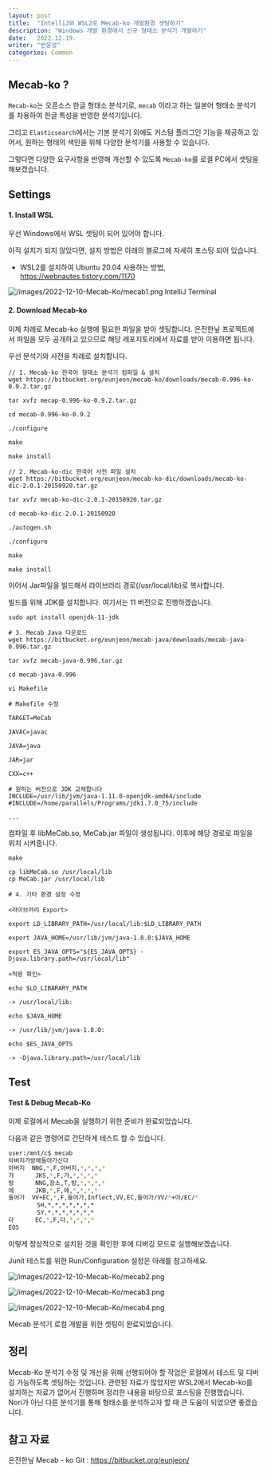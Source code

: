 ```yaml
---
layout: post
title:  "IntelliJ와 WSL2로 Mecab-ko 개발환경 셋팅하기"
description: "Windows 개발 환경에서 신규 형태소 분석기 개발하기"
date:   2022.12.19.
writer: "반윤성"
categories: Common
---
```


## Mecab-ko ?

``Mecab-ko``는 오픈소스 한글 형태소 분석기로, ``mecab`` 이라고 하는 일본어 형태소 분석기를 차용하여 한글 특성을 반영한 분석기입니다.

그리고 ``Elasticsearch``에서는 기본 분석기 외에도 커스텀 플러그인 기능을 제공하고 있어서, 원하는 형태의 색인을 위해 다양한 분석기를 사용할 수 있습니다.

그렇다면 다양한 요구사항을 반영해 개선할 수 있도록 ``Mecab-ko``를 로컬 PC에서 셋팅을 해보겠습니다.

## Settings

#### 1. Install WSL

우선 Windows에서 WSL 셋팅이 되어 있어야 합니다.

아직 설치가 되지 않았다면, 설치 방법은 아래의 블로그에 자세히 포스팅 되어 있습니다.

- WSL2를 설치하여 Ubuntu 20.04 사용하는 방법, https://webnautes.tistory.com/1170 

![/images/2022-12-10-Mecab-Ko/mecab1.png](/images/2022-12-10-Mecab-Ko/mecab1.png)
IntelliJ Terminal


#### 2. Download Mecab-ko
이제 차례로 Mecab-ko 실행에 필요한 파일을 받아 셋팅합니다. 은전한닢 프로젝트에서 파일을
모두 공개하고 있으므로 해당 레포지토리에서 자료를 받아 이용하면 됩니다.

우선 분석기와 사전을 차례로 설치합니다.

```script
// 1. Mecab-ko 한국어 형태소 분석기 컴파일 & 설치
wget https://bitbucket.org/eunjeon/mecab-ko/downloads/mecab-0.996-ko-0.9.2.tar.gz
 
tar xvfz mecap-0.996-ko-0.9.2.tar.gz
 
cd mecab-0.996-ko-0.9.2
 
./configure
 
make
 
make install
```

```script
// 2. Mecab-ko-dic 한국어 사전 파일 설치
wget https://bitbucket.org/eunjeon/mecab-ko-dic/downloads/mecab-ko-dic-2.0.1-20150920.tar.gz
 
tar xvfz mecab-ko-dic-2.0.1-20150920.tar.gz
 
cd mecab-ko-dic-2.0.1-20150920
 
./autogen.sh
 
./configure
 
make
 
make install
```

이어서 Jar파일을 빌드해서 라이브러리 경로(/usr/local/lib)로 복사합니다.

빌드를 위해 JDK를 설치합니다. 여기서는 11 버전으로 진행하겠습니다.

`sudo apt install openjdk-11-jdk`

```script
# 3. Mecab Java 다운로드
wget https://bitbucket.org/eunjeon/mecab-java/downloads/mecab-java-0.996.tar.gz

tar xvfz mecab-java-0.996.tar.gz

cd mecab-java-0.996

vi Makefile
```

```
# Makefile 수정

TARGET=MeCab

JAVAC=javac

JAVA=java

JAR=jar

CXX=c++

# 원하는 버전으로 JDK 교체합니다
INCLUDE=/usr/lib/jvm/java-1.11.0-openjdk-amd64/include
#INCLUDE=/home/parallels/Programs/jdk1.7.0_75/include

...
```

컴파일 후 libMeCab.so, MeCab.jar 파일이 생성됩니다. 이후에 해당 경로로 파일을 위치 시켜줍니다.

```script
make

cp libMeCab.so /usr/local/lib
cp MeCab.jar /usr/local/lib
```

```
# 4. 기타 환경 설정 수정

<라이브러리 Export>

export LD_LIBRARY_PATH=/usr/local/lib:$LD_LIBRARY_PATH

export JAVA_HOME=/usr/lib/jvm/java-1.8.0:$JAVA_HOME

export ES_JAVA_OPTS="${ES_JAVA_OPTS} -Djava.library.path=/usr/local/lib"

<적용 확인>

echo $LD_LIBARARY_PATH

-> /usr/local/lib:

echo $JAVA_HOME

-> /usr/lib/jvm/java-1.8.0:

echo $ES_JAVA_OPTS

-> -Djava.library.path=/usr/local/lib
```

## Test

#### Test & Debug Mecab-Ko

이제 로컬에서 Mecab을 실행하기 위한 준비가 완료되었습니다.

다음과 같은 명령어로 간단하게 테스트 할 수 있습니다.

```sh
user:/mnt/c$ mecab
아버지가방에들어가신다
아버지  NNG,*,F,아버지,*,*,*,*
가      JKS,*,F,가,*,*,*,*
방      NNG,장소,T,방,*,*,*,*
에      JKB,*,F,에,*,*,*,*
들어가  VV+EC,*,F,들어가,Inflect,VV,EC,들어가/VV/*+아/EC/*
        SH,*,*,*,*,*,*,*
        SY,*,*,*,*,*,*,*
다      EC,*,F,다,*,*,*,*
EOS
```

이렇게 정상적으로 설치된 것을 확인한 후에 디버깅 모드로 실행해보겠습니다.

Junit 테스트를 위한 Run/Configuration 설정은 아래를 참고하세요.

![/images/2022-12-10-Mecab-Ko/mecab2.png](/images/2022-12-10-Mecab-Ko/mecab2.png)

![/images/2022-12-10-Mecab-Ko/mecab3.png](/images/2022-12-10-Mecab-Ko/mecab3.png)

![/images/2022-12-10-Mecab-Ko/mecab4.png](/images/2022-12-10-Mecab-Ko/mecab4.png)

Mecab 분석기 로컬 개발을 위한 셋팅이 완료되었습니다.

## 정리
Mecab-Ko 분석기 수정 및 개선을 위해 선행되어야 할 작업은 로컬에서 테스트 및 디버깅 가능하도록 셋팅하는 것입니다. 관련된 자료가 많았지만 WSL2에서 Mecab-ko를 설치하는 자료가 없어서 진행하며 정리한 내용을 바탕으로 포스팅을 진행했습니다. Nori가 아닌 다른 분석기를 통해 형태소를 분석하고자 할 때 큰 도움이 되었으면 좋겠습니다.


## 참고 자료
은전한닢 Mecab - ko Git :  <https://bitbucket.org/eunjeon/>